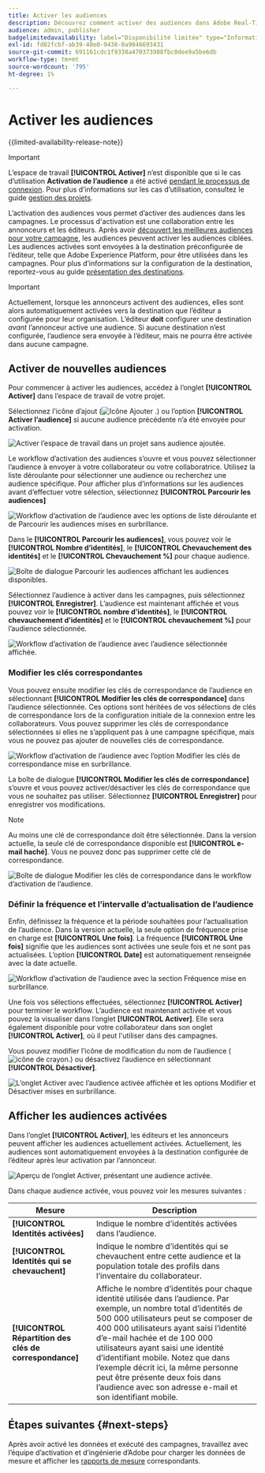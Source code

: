 ```yaml
---
title: Activer les audiences
description: Découvrez comment activer des audiences dans Adobe Real-Time CDP Collaboration.
audience: admin, publisher
badgelimitedavailability: label="Disponibilité limitée" type="Informative" url="https://helpx.adobe.com/fr/legal/product-descriptions/real-time-customer-data-platform-collaboration.html newtab=true"
exl-id: fd82fcbf-ab39-48e0-9438-0a9046693431
source-git-commit: 691161cdc1f9338a470373988fbc0dee9a5be6db
workflow-type: tm+mt
source-wordcount: '795'
ht-degree: 1%

---
```


# Activer les audiences

{{limited-availability-release-note}}

>[!IMPORTANT]
>
>L’espace de travail **[!UICONTROL Activer]** n’est disponible que si le cas d’utilisation **Activation de l’audience** a été activé [pendant le processus de connexion](../connect/establishing-connections.md#connection-settings). Pour plus d’informations sur les cas d’utilisation, consultez le guide [gestion des projets](./manage-projects.md#project-use-cases).

L’activation des audiences vous permet d’activer des audiences dans les campagnes. Le processus d&#39;activation est une collaboration entre les annonceurs et les éditeurs. Après avoir [découvert les meilleures audiences pour votre campagne](./discover.md), les audiences peuvent activer les audiences ciblées. Les audiences activées sont envoyées à la destination préconfigurée de l’éditeur, telle que Adobe Experience Platform, pour être utilisées dans les campagnes. Pour plus d’informations sur la configuration de la destination, reportez-vous au guide [présentation des destinations](../destinations/overview.md).

>[!IMPORTANT]
>
>Actuellement, lorsque les annonceurs activent des audiences, elles sont alors automatiquement activées vers la destination que l’éditeur a configurée pour leur organisation. L’éditeur **doit** configurer une destination *avant* l’annonceur active une audience. Si aucune destination n’est configurée, l’audience sera envoyée à l’éditeur, mais ne pourra être activée dans aucune campagne.

## Activer de nouvelles audiences

Pour commencer à activer les audiences, accédez à l’onglet **[!UICONTROL Activer]** dans l’espace de travail de votre projet.

Sélectionnez l’icône d’ajout (![ Icône Ajouter .](/help/assets/icons/plus.png)) ou l’option **[!UICONTROL Activer l’audience]** si aucune audience précédente n’a été envoyée pour activation.

![Activer l’espace de travail dans un projet sans audience ajoutée.](/help/assets/collaborate/activate/activate-new-audiences.png)

Le workflow d’activation des audiences s’ouvre et vous pouvez sélectionner l’audience à envoyer à votre collaborateur ou votre collaboratrice. Utilisez la liste déroulante pour sélectionner une audience ou recherchez une audience spécifique. Pour afficher plus d’informations sur les audiences avant d’effectuer votre sélection, sélectionnez **[!UICONTROL Parcourir les audiences]**

![Workflow d’activation de l’audience avec les options de liste déroulante et de Parcourir les audiences mises en surbrillance.](/help/assets/collaborate/activate/audience-activation.png)

Dans le **[!UICONTROL Parcourir les audiences]**, vous pouvez voir le **[!UICONTROL Nombre d’identités]**, le **[!UICONTROL Chevauchement des identités]** et le **[!UICONTROL Chevauchement %]** pour chaque audience.

![Boîte de dialogue Parcourir les audiences affichant les audiences disponibles.](/help/assets/collaborate/activate/browse-audiences.png)

Sélectionnez l’audience à activer dans les campagnes, puis sélectionnez **[!UICONTROL Enregistrer]**. L’audience est maintenant affichée et vous pouvez voir le **[!UICONTROL nombre d’identités]**, le **[!UICONTROL chevauchement d’identités]** et le **[!UICONTROL chevauchement %]** pour l’audience sélectionnée.

![Workflow d’activation de l’audience avec l’audience sélectionnée affichée.](/help/assets/collaborate/activate/audience-selected.png)

### Modifier les clés correspondantes

Vous pouvez ensuite modifier les clés de correspondance de l’audience en sélectionnant **[!UICONTROL Modifier les clés de correspondance]** dans l’audience sélectionnée. Ces options sont héritées de vos sélections de clés de correspondance lors de la configuration initiale de la connexion entre les collaborateurs. Vous pouvez supprimer les clés de correspondance sélectionnées si elles ne s’appliquent pas à une campagne spécifique, mais vous ne pouvez pas ajouter de nouvelles clés de correspondance.

![Workflow d’activation de l’audience avec l’option Modifier les clés de correspondance mise en surbrillance.](/help/assets/collaborate/activate/edit-match-keys.png)

La boîte de dialogue **[!UICONTROL Modifier les clés de correspondance]** s’ouvre et vous pouvez activer/désactiver les clés de correspondance que vous ne souhaitez pas utiliser. Sélectionnez **[!UICONTROL Enregistrer]** pour enregistrer vos modifications.

>[!NOTE]
>
>Au moins une clé de correspondance doit être sélectionnée. Dans la version actuelle, la seule clé de correspondance disponible est **[!UICONTROL e-mail haché]**. Vous ne pouvez donc pas supprimer cette clé de correspondance.

![Boîte de dialogue Modifier les clés de correspondance dans le workflow d’activation de l’audience.](/help/assets/collaborate/activate/edit-match-keys-selection.png)

### Définir la fréquence et l’intervalle d’actualisation de l’audience

Enfin, définissez la fréquence et la période souhaitées pour l’actualisation de l’audience. Dans la version actuelle, la seule option de fréquence prise en charge est **[!UICONTROL Une fois]**. La fréquence **[!UICONTROL Une fois]** signifie que les audiences sont activées une seule fois et ne sont pas actualisées. L’option **[!UICONTROL Date]** est automatiquement renseignée avec la date actuelle.

![Workflow d’activation de l’audience avec la section Fréquence mise en surbrillance.](/help/assets/collaborate/activate/audience-frequency.png)

Une fois vos sélections effectuées, sélectionnez **[!UICONTROL Activer]** pour terminer le workflow. L’audience est maintenant activée et vous pouvez la visualiser dans l’onglet **[!UICONTROL Activer]**. Elle sera également disponible pour votre collaborateur dans son onglet **[!UICONTROL Activer]**, où il peut l&#39;utiliser dans des campagnes.

Vous pouvez modifier l’icône de modification du nom de l’audience (![icône de crayon.](/help/assets/icons/edit.png)) ou désactivez l’audience en sélectionnant **[!UICONTROL Désactiver]**.

![L’onglet Activer avec l’audience activée affichée et les options Modifier et Désactiver mises en surbrillance.](/help/assets/collaborate/activate/edit-activate-audience.png)

## Afficher les audiences activées

Dans l’onglet **[!UICONTROL Activer]**, les éditeurs et les annonceurs peuvent afficher les audiences actuellement activées. Actuellement, les audiences sont automatiquement envoyées à la destination configurée de l’éditeur après leur activation par l’annonceur.

![Aperçu de l’onglet Activer, présentant une audience activée.](/help/assets/collaborate/activate/activate-overview.png)

Dans chaque audience activée, vous pouvez voir les mesures suivantes :

| Mesure | Description |
|---------|----------|
| **[!UICONTROL Identités activées]** | Indique le nombre d’identités activées dans l’audience. |
| **[!UICONTROL Identités qui se chevauchent]** | Indique le nombre d’identités qui se chevauchent entre cette audience et la population totale des profils dans l’inventaire du collaborateur. |
| **[!UICONTROL Répartition des clés de correspondance]** | Affiche le nombre d’identités pour chaque identité utilisée dans l’audience. Par exemple, un nombre total d’identités de 500 000 utilisateurs peut se composer de 400 000 utilisateurs ayant saisi l’identité d’e-mail hachée et de 100 000 utilisateurs ayant saisi une identité d’identifiant mobile. Notez que dans l’exemple décrit ici, la même personne peut être présente deux fois dans l’audience avec son adresse e-mail et son identifiant mobile. |

## Étapes suivantes {#next-steps}

Après avoir activé les données et exécuté des campagnes, travaillez avec l’équipe d’activation et d’ingénierie d’Adobe pour charger les données de mesure et afficher les [rapports de mesure](/help/guide/collaborate/measure.md) correspondants.
